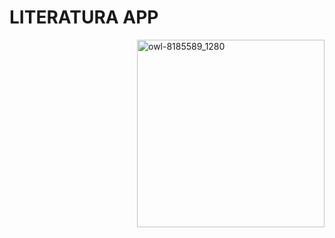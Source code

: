 # LITERATURA APP
<div style="display: flex; justify-content: flex-end;">
  <img src="https://github.com/efrainsiccha/literatura-app/assets/163354946/b49173fb-1b5e-438e-a8a8-b03d4692ae35" alt="owl-8185589_1280" width="300" />
</div>
